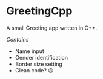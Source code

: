 # GreetingCpp
A small Greeting app written in C++.

*Contains*
* Name input
* Gender identification
* Border size setting
* Clean code? 😆
